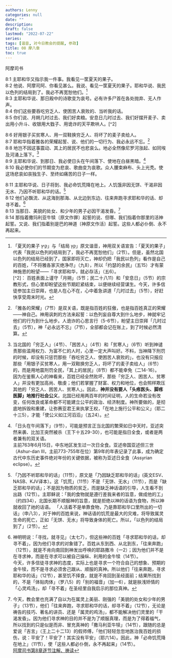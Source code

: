 ```yaml
---
authors: Lenny
categories: null
date: ""
description: 
draft: false
lastmod: "2022-07-22"
series:
tags: [谐音, 对今日教会的提醒, 参政]
title: 08 摩八章
toc: true
---
```

阿摩司书
<!--more-->

8:1 主耶和华又指示我一件事。我看见一筐夏天的果子。  
8:2 他说、阿摩司阿、你看见甚么。我说、看见一筐夏天的果子。耶和华说、我民以色列的结局到了。我必不再宽恕他们。[^1]  
8:3 主耶和华说、那日殿中的诗歌变为哀号。必有许多尸首在各处抛弃、无人作声。  
8:4 你们这些要吞吃穷乏人、使困苦人衰败的、当听我的话。  
8:5 你们说、月朔几时过去、我们好卖粮。安息日几时过去、我们好摆开麦子、卖出用小升斗、收银用大戥子、用诡诈的天平欺哄人。[^2]  

8:6 好用银子买贫寒人、用一双鞋换穷乏人、将坏了的麦子卖给人。  
8:7 耶和华指着雅各的荣耀起誓、说、他们的一切行为、我必永远不忘。[^3]  
8:8 地岂不因这事震动、其上的居民不也悲哀么。地必全然像尼罗河涨起、如同埃及河涌上落下。[^4]  
8:9 主耶和华说、到那日、我必使日头在午间落下、使地在白昼黑暗。[^5]  
8:10 我必使你们的节期变为悲哀、歌曲变为哀歌。众人腰束麻布、头上光秃。使这场悲哀如丧独生子、至终如痛苦的日子一样。  

8:11 主耶和华说、日子将到、我必命饥荒降在地上。人饥饿非因无饼、干渴非因无水、乃因不听耶和华的话。[^6]  
8:12 他们必飘流、从这海到那海、从北边到东边、往来奔跑寻求耶和华的话、却寻不着。[^7]  
8:13 当那日、美貌的处女、和少年的男子必因干渴发昏。[^8]  
8:14 那指着撒玛利亚牛犊〔原文作罪〕起誓的说、但哪、我们指着你那里的活神起誓。又说、我们指着别是巴的神道〔神原文作活〕起誓。这些人都必仆倒、永不再起来。  

[^1]: 「夏天的果子 קַיִץ」与「结局 קֵץ」原文谐音，神用双关语宣告：「夏天的果子」代表「我民以色列的结局到了，我必不再宽恕他们」（2节）。但是，虽然北国以色列的结局已经到了，国家即将灭亡，神却仍把「我民以色列」看作是自己的百姓，「不将雅各家灭绝净尽」（九8），所以「约瑟的余民」（五15）才有蒙神施恩的盼望——「寻求耶和华，就必存活」（五6）。  
[^2]： 百姓表面上谨守「月朔」（5节；民二十八11）和「安息日」（5节）的宗教形式，但心里却盼望这些节期赶紧结束，以便继续经营谋生。今天，许多信徒参加主日崇拜，也是人在心不在，心中着急讲道「几时过去」（5节），好赶快享受周末时光。  
[^3]: 「雅各的荣耀」（7节）是双关语，既是指百姓的狂傲，也是指百姓真正的荣耀——神自己。神用讽刺的方法来起誓：以色列妄自尊大到什么地步，神就牢记他们的行为到什么地步。人诡诈的心思言行（5-6节），盼望主日崇拜「几时过去」（5节），神「必永远不忘」（7节），全部都会记在账上，到了时候必然清算。  
[^4]: 当北国的「穷乏人」（4节）、「困苦人」（4节）和「贫寒人」（6节）听到神谴责那些滥用权力、为富不仁的人时，心里一定大声叫好。不料，当神降下刑罚的时候，却没有只惩罚那些「吞吃穷乏人、使困苦人衰败的」，也没有只报应那些「用银子买贫寒人，用一双鞋换穷乏人，将坏了的麦子卖给人」（6节）的，而是用地震刑罚全民，「其上的居民」（8节）都不能幸免（二14-16）。  
因为在鉴察人心的神看来，百姓已经全然败坏，那些「穷乏人、困苦人、贫寒人」并没有更加高尚、敬虔；他们若掌握了财富、权力和地位，也会照样欺压其他的「穷乏人、困苦人、贫寒人」。因此，**神并没有要人「头疼医头、脚疼医脚」地推行社会公义**，北国已经用两百年的时间证明，人的生命若没有改变，任何改良或革命都不可能建立公平的政治、经济制度。神所要做的，是彻底地拆毁和重建，让弥赛亚君王来执掌王权，「在地上施行公平和公义」（耶二十三5），才能「使公义如江河滔滔」（五24）。  
[^5]: 「日头在午间落下」（9节），可能是预言正当北国的繁荣如日中天时，亚述突然来袭、比加王突然被杀（王下十五29-30），也可能是指日全食，或者是两者兼有的双关语。  
主前763年6月15日，中东地区发生过一次日全食。亚述帝国亚述但三世（Ashur-dan III，主前773-755年在位）第9年的年表记录了此事，成为确定古代中东历史事件绝对年份的关键依据，被称为亚述日全食（Assyrian eclipse）。
[^6]: 「乃因不听耶和华的话」（11节），原文是「乃因缺乏耶和华的话」(英文ESV、NASB、KJV译本）。这「饥荒」（11节）不是「无饼、无水」（11节），而是「缺乏耶和华的话」；不是因为物质的贫乏，而是缺乏神话语的引导，人生看不到出路（12节）。主耶稣说：「我的食物就是遵行差我来者的旨意，做成他的工」（约四34），北国长期不顺服神的旨意，就是拒绝以神的话语为食物，所以神就收回了祂的话语。
「人活着不是单靠食物，乃是靠耶和华口里所出的一切话」（申八3），对于神的百姓来说，神话语的饥荒是最大的灾难，将导致属灵生命的死亡，正如「无饼、无水」将导致身体的死亡。所以，「以色列的结局到了」（2节）。  
[^7]: 神明明说：「寻找，就寻见」（太七7），但这些神的百姓「寻求耶和华的话，却寻不着」，因为他们寻求的对象错了。百姓从东到西、从北到东，「往来奔跑」（12节），就是不肯向南回到神发出呼唤的耶路撒冷（一2）；因为他们并不是在寻求神，而是在寻求可以被自己操纵、利用的金牛犊（14节）。  
今天，许多信徒寻求神的态度，实际上也是寻求一个符合自己的想象、预期的金牛犊，而不是寻求必须舍己跟从、顺服的真神。所以他们「往来奔跑，寻求耶和华的话」（12节），甚至饥不择食，就是不肯回到圣经面前；结果所找到的，不是「体贴肉体」（罗八5）的「别的福音」（加一6），就是肤浅矫情的「心灵鸡汤」，却「寻不着」在圣经里自我启示的那位真神。  
[^8]: 今天，教会里也充满了自以为在属灵上美丽、刚强的「美貌的处女和少年的男子」（13节），他们「往来奔跑，寻求耶和华的话，却寻不着」（12节），无论是祷告的技巧、著名的讲员、还是「属灵的鸡汤」，都不能解决他们灵里的「干渴发昏」。因为他们寻求神的目的并不是为了顺服真理，而是为了得着福气，所以找到的只是似是而非、冒充真神的「撒马利亚牛犊」（14节），跟随的总是爱说「吉言」（王上二十二13）的假师傅，「他们轻轻忽忽地医治我百姓的损伤，说：平安了！平安了！其实没有平安」（耶六14）。因此，神「必命饥荒降在地上」（11节），使「这些人都必仆倒，永不再起来」（14节）。  
[阿摩司书第8章逐节注解、祷读](https://cmcbiblereading.com/2016/10/06/%e9%98%bf%e6%91%a9%e5%8f%b8%e4%b9%a6%e7%ac%ac8%e7%ab%a0%e9%80%90%e8%8a%82%e6%b3%a8%e8%a7%a3%e3%80%81%e7%a5%b7%e8%af%bb/)